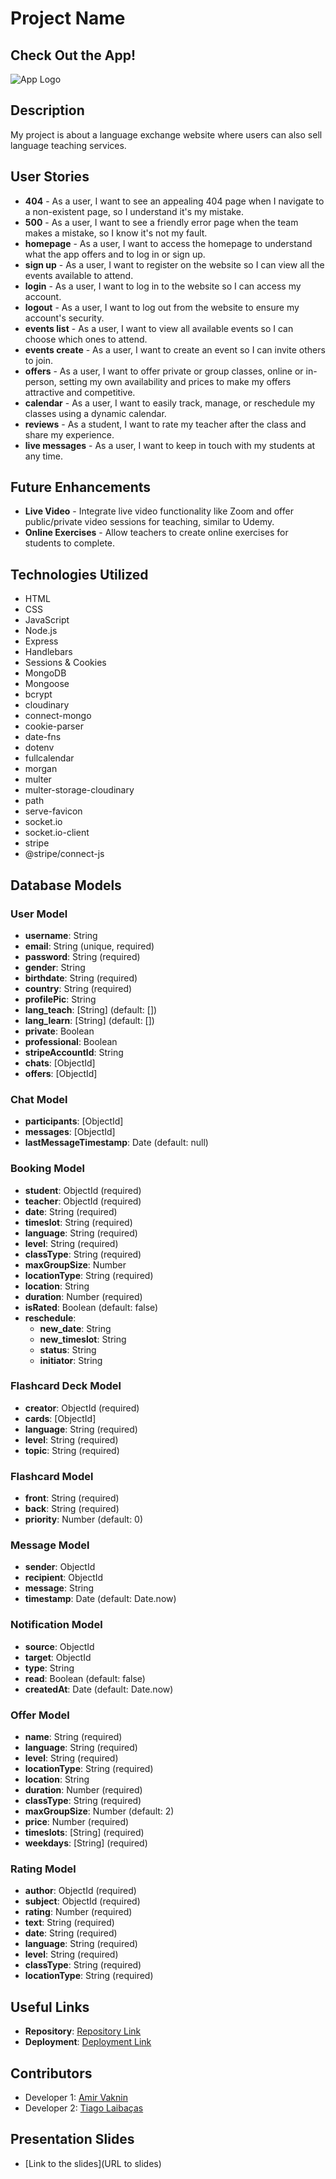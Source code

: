 # Project Name

## Check Out the App!

![App Logo](path/to/logo.png)

## Description

My project is about a language exchange website where users can also sell language teaching services.

## User Stories

- **404** - As a user, I want to see an appealing 404 page when I navigate to a non-existent page, so I understand it's my mistake.
- **500** - As a user, I want to see a friendly error page when the team makes a mistake, so I know it's not my fault.
- **homepage** - As a user, I want to access the homepage to understand what the app offers and to log in or sign up.
- **sign up** - As a user, I want to register on the website so I can view all the events available to attend.
- **login** - As a user, I want to log in to the website so I can access my account.
- **logout** - As a user, I want to log out from the website to ensure my account's security.
- **events list** - As a user, I want to view all available events so I can choose which ones to attend.
- **events create** - As a user, I want to create an event so I can invite others to join.
- **offers** - As a user, I want to offer private or group classes, online or in-person, setting my own availability and prices to make my offers attractive and competitive.
- **calendar** - As a user, I want to easily track, manage, or reschedule my classes using a dynamic calendar.
- **reviews** - As a student, I want to rate my teacher after the class and share my experience.
- **live messages** - As a user, I want to keep in touch with my students at any time.

## Future Enhancements

- **Live Video** - Integrate live video functionality like Zoom and offer public/private video sessions for teaching, similar to Udemy.
- **Online Exercises** - Allow teachers to create online exercises for students to complete.

## Technologies Utilized

- HTML
- CSS
- JavaScript
- Node.js
- Express
- Handlebars
- Sessions & Cookies
- MongoDB
- Mongoose
- bcrypt
- cloudinary
- connect-mongo
- cookie-parser
- date-fns
- dotenv
- fullcalendar
- morgan
- multer
- multer-storage-cloudinary
- path
- serve-favicon
- socket.io
- socket.io-client
- stripe
- @stripe/connect-js

## Database Models

### User Model

- **username**: String
- **email**: String (unique, required)
- **password**: String (required)
- **gender**: String
- **birthdate**: String (required)
- **country**: String (required)
- **profilePic**: String
- **lang_teach**: [String] (default: [])
- **lang_learn**: [String] (default: [])
- **private**: Boolean
- **professional**: Boolean
- **stripeAccountId**: String
- **chats**: [ObjectId<Chat>]
- **offers**: [ObjectId<Offer>]

### Chat Model

- **participants**: [ObjectId<User>]
- **messages**: [ObjectId<Message>]
- **lastMessageTimestamp**: Date (default: null)

### Booking Model

- **student**: ObjectId<User> (required)
- **teacher**: ObjectId<User> (required)
- **date**: String (required)
- **timeslot**: String (required)
- **language**: String (required)
- **level**: String (required)
- **classType**: String (required)
- **maxGroupSize**: Number
- **locationType**: String (required)
- **location**: String
- **duration**: Number (required)
- **isRated**: Boolean (default: false)
- **reschedule**:
  - **new_date**: String
  - **new_timeslot**: String
  - **status**: String
  - **initiator**: String

### Flashcard Deck Model

- **creator**: ObjectId<User> (required)
- **cards**: [ObjectId<Flashcard>]
- **language**: String (required)
- **level**: String (required)
- **topic**: String (required)

### Flashcard Model

- **front**: String (required)
- **back**: String (required)
- **priority**: Number (default: 0)

### Message Model

- **sender**: ObjectId<User>
- **recipient**: ObjectId<User>
- **message**: String
- **timestamp**: Date (default: Date.now)

### Notification Model

- **source**: ObjectId<User>
- **target**: ObjectId<User>
- **type**: String
- **read**: Boolean (default: false)
- **createdAt**: Date (default: Date.now)

### Offer Model

- **name**: String (required)
- **language**: String (required)
- **level**: String (required)
- **locationType**: String (required)
- **location**: String
- **duration**: Number (required)
- **classType**: String (required)
- **maxGroupSize**: Number (default: 2)
- **price**: Number (required)
- **timeslots**: [String] (required)
- **weekdays**: [String] (required)

### Rating Model

- **author**: ObjectId<User> (required)
- **subject**: ObjectId<User> (required)
- **rating**: Number (required)
- **text**: String (required)
- **date**: String (required)
- **language**: String (required)
- **level**: String (required)
- **classType**: String (required)
- **locationType**: String (required)


## Useful Links

- **Repository**: [Repository Link](https://github.com/AmVa93n/Omniglot)
- **Deployment**: [Deployment Link](https://omniglot-znxc.onrender.com/)

## Contributors

- Developer 1: [Amir Vaknin](https://github.com/AmVa93n)
- Developer 2: [Tiago Laibaças](https://gist.github.com/MistaKitty)

## Presentation Slides

- [Link to the slides](URL to slides)
